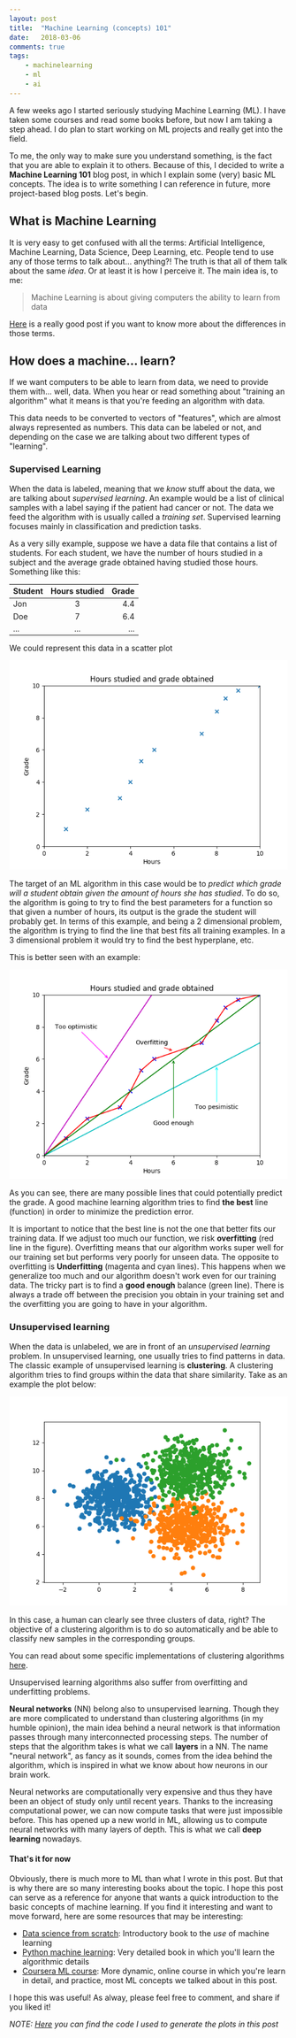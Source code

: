 ```yaml
---
layout: post
title:  "Machine Learning (concepts) 101"
date:   2018-03-06
comments: true
tags:
    - machinelearning
    - ml
    - ai
---
```

A few weeks ago I started seriously studying Machine Learning (ML). I have taken some courses
and read some books before, but now I am taking a step ahead. I do plan to start
working on ML projects and really get into the field.
<!--more-->

To me, the only way to make sure you understand something, is the fact that you are
able to explain it to others. Because of this, I decided to write a **Machine Learning
101** blog post, in which I explain some (very) basic ML concepts. The idea is to
write something I can reference in future, more project-based blog posts. Let's begin.

## What is Machine Learning
It is very easy to get confused with all the terms: Artificial Intelligence,  
Machine Learning, Data Science, Deep Learning, etc. People tend to use any of those
terms to talk about... anything?! The truth is that all of them talk about the same _idea_.
Or at least it is how I perceive it. The main idea is, to me:

> Machine Learning is about giving computers the ability to learn from data  

[Here][ml-post] is a really good post if you want to know more about the differences
in those terms.

## How does a machine... learn?
If we want computers to be able to learn from data, we need to provide them with...
well, data. When you hear or read something about "training an algorithm" what it
means is that you're feeding an algorithm with data.

This data needs to be converted to vectors of "features", which are almost always
represented as numbers. This data can be labeled or not, and depending on the case
we are talking about two different types of "learning".

### Supervised Learning
When the data is labeled, meaning that we _know_ stuff about the data, we are talking
about _supervised learning_. An example would be a list of clinical samples with a label saying if
the patient had cancer or not. The data we feed the algorithm with is usually called
a _training set_. Supervised learning focuses mainly in classification
and prediction tasks.

As a very silly example, suppose we have a data file that contains a list of students. For each student,
we have the number of hours studied in a subject and the average grade obtained having studied those hours.
Something like this:

| Student | Hours studied | Grade  |
| ------------- |:-:|-:|
| Jon | 3 | 4.4 |
| Doe | 7 | 6.4 |
| ...       | ... | ... |

We could represent this data in a scatter plot

![Data points](/images/machine-learning-101/data_points.png)

The target of an ML algorithm in this case would be to _predict which grade will a
student obtain given the amount of hours she has studied_. To do so, the algorithm
is going to try to find the best parameters for a function so that given a number
of hours, its output is the grade the student will probably get. In terms of this
example, and being a 2 dimensional problem, the algorithm is trying to find the
line that best fits all training examples. In a 3 dimensional problem it would try to find the
best hyperplane, etc.

This is better seen with an example:

![Line fits](/images/machine-learning-101/line_fit.png)

As you can see, there are many possible lines that could potentially predict the grade.
A good machine learning algorithm tries to find **the best** line (function) in
order to minimize the prediction error.

It is important to notice that the best line is not the one that better fits our
training data. If we adjust too much our function, we risk **overfitting** (red line in the figure).
Overfitting means that our algorithm works super well for our training set but performs very
poorly for unseen data. The opposite to overfitting is **Underfitting** (magenta and
cyan lines). This happens when we generalize too much and our algorithm doesn't
work even for our training data. The tricky part is to find a **good enough** balance
(green line). There is always a trade off between the precision you obtain in your
training set and the overfitting you are going to have in your algorithm.

### Unsupervised learning
When the data is unlabeled, we are in front of an _unsupervised learning_ problem.
In unsupervised learning, one usually tries to find patterns in data. The classic
example of unsupervised learning is **clustering**. A clustering algorithm tries
to find groups within the data that share similarity. Take as an example the
plot below:

![Clusters](/images/machine-learning-101/clusters.png)

In this case, a human can clearly see three clusters of data, right? The objective
of a clustering algorithm is to do so automatically and be able to classify new
samples in the corresponding groups.

You can read about some specific implementations of clustering algorithms [here][clustering].

Unsupervised learning algorithms also suffer from overfitting and underfitting problems.

**Neural networks** (NN) belong also to unsupervised learning. Though they are more
complicated to understand than clustering algorithms (in my humble opinion), the main
idea behind a neural network is that information passes through many interconnected
processing steps. The number of steps that the algorithm takes is what we call
**layers** in a NN. The name "neural network", as fancy as it sounds, comes from
the idea behind the algorithm, which is inspired in what we know about how neurons
in our brain work.

Neural networks are computationally very expensive and thus they have been an object
of study only until recent years. Thanks to the increasing computational power, we
can now compute tasks that were just impossible before. This has opened up a new
world in ML, allowing us to compute neural networks with many layers of depth. This
is what we call **deep learning** nowadays.

#### That's it for now
Obviously, there is much more to ML than what I wrote in this post. But that is
why there are so many interesting books about the topic. I hope this post can serve
as a reference for anyone that wants a quick introduction to the basic concepts
of machine learning. If you find it interesting and want to move forward, here
are some resources that may be interesting:

* [Data science from scratch][dataScience]: Introductory book to the _use_ of machine
learning
* [Python machine learning][python-ml]: Very detailed book in which you'll learn the
algorithmic details
* [Coursera ML course][coursera]: More dynamic, online course in which you're learn in detail,
and practice, most ML concepts we talked about in this post.

I hope this was useful! As alway, please feel free to comment, and share if you
liked it!

_NOTE: [Here][code] you can find the code I used to generate the plots in this post_

<!-- Links -->
[ml-post]: https://blogs.nvidia.com/blog/2016/07/29/whats-difference-artificial-intelligence-machine-learning-deep-learning-ai/
[clustering]: https://towardsdatascience.com/the-5-clustering-algorithms-data-scientists-need-to-know-a36d136ef68
[dataScience]: http://shop.oreilly.com/product/0636920033400.do
[python-ml]: https://www.packtpub.com/big-data-and-business-intelligence/python-machine-learning-second-edition
[coursera]: https://www.coursera.org/learn/machine-learning
[code]: https://github.com/guillermo-carrasco/guillermo-carrasco.github.com/blob/master/assets/codes/machine-learning-101/plots.py

